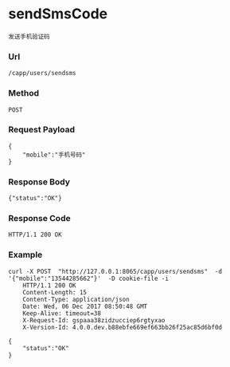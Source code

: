 # sendSmsCode
    发送手机验证码
    
### Url
    /capp/users/sendsms
    
### Method
    POST

### Request Payload
    {
        "mobile":"手机号码"
    }
    
### Response Body
    {"status":"OK"}
    
### Response Code
    HTTP/1.1 200 OK

### Example
    curl -X POST  "http://127.0.0.1:8065/capp/users/sendsms"  -d '{"mobile":"13544285662"}'  -D cookie-file -i
        HTTP/1.1 200 OK
        Content-Length: 15
        Content-Type: application/json
        Date: Wed, 06 Dec 2017 08:50:48 GMT
        Keep-Alive: timeout=38
        X-Request-Id: gspaaa38zidzucciep6rgtyxao
        X-Version-Id: 4.0.0.dev.b88ebfe669ef663bb26f25ac85d6bf0d

    {
        "status":"OK"
    }
